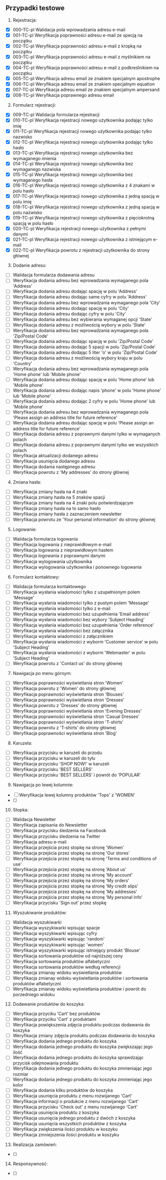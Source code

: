 ## Przypadki testowe

1. Rejestracja:

- [x] 000-TC-pl Walidacja pola wprowadzania adresu e-mail
- [x] 001-TC-pl Weryfikacja poprawności adresu e-mail ze specją na początku
- [x] 002-TC-pl Weryfikacja poprawności adresu e-mail z kropką na początku
- [x] 003-TC-pl Weryfikacja poprawności adresu e-mail z myślnikiem na początku
- [x] 004-TC-pl Weryfikacja poprawności adresu e-mail z podkreślnikiem na początku
- [x] 005-TC-pl Weryfikacja adresu email ze znakiem specjalnym apostrophe
- [x] 006-TC-pl Weryfikacja adresu email ze znakiem specjalnym equation
- [x] 007-TC-pl Weryfikacja adresu email ze znakiem specjalnym ampersand
- [x] 008-TC-pl Weryfikacja poprawnego adresu email

2. Formularz rejestracji:

- [x] 009-TC-pl Walidacja formularza rejestracji
- [x] 010-TC-pl Weryfikacja rejestracji nowego użytkownika podając tylko imię
- [x] 011-TC-pl Weryfikacja rejestracji nowego użytkownika podając tylko nazwisko
- [x] 012-TC-pl Weryfikacja rejestracji nowego użytkownika podając tylko hasło
- [x] 013-TC-pl Weryfikacja rejestracji nowego użytkownika bez wymaganego imienia
- [x] 014-TC-pl Weryfikacja rejestracji nowego użytkownika bez wymaganego nazwiska
- [x] 015-TC-pl Weryfikacja rejestracji nowego użytkownika bez wymaganego hasła
- [x] 016-TC-pl Weryfikacja rejestracji nowego użytkownika z 4 znakami w polu hasło
- [x] 017-TC-pl Weryfikacja rejestracji nowego użytkownika z jedną spacją w polu imię
- [x] 018-TC-pl Weryfikacja rejestracji nowego użytkownika z jedną spacją w polu nazwisko
- [x] 019-TC-pl Weryfikacja rejestracji nowego użytkownika z pięciokrotną spacją w polu hasło
- [x] 020-TC-pl Weryfikacja rejestracji nowego użytkownika z pełnymi danymi
- [x] 021-TC-pl Weryfikacja rejestracji nowego użytkownika z istniejącym e-mail
- [x] 022-TC-pl Weryfikacja powrotu z rejestracji użytkownika do strony głównej

3. Dodanie adresu:

- [ ] Walidacja formularza dodawania adresu
- [ ] Weryfikacja dodania adresu bez wprowadzania wymaganego pola 'Address'
- [ ] Weryfikacja dodania adresu dodając spację w polu 'Address'
- [ ] Weryfikacja dodania adresu dodając same cyfry w polu 'Address'
- [ ] Weryfikacja dodania adresu bez wprowadzania wymaganego pola 'City'
- [ ] Weryfikacja dodania adresu dodając spację w polu 'City'
- [ ] Weryfikacja dodania adresu dodając cyfry w polu 'City'
- [ ] Weryfikacja dodania adresu bez wybierania wymaganej opcji 'State'
- [ ] Weryfikacja dodania adresu z możliwością wybory w polu 'State'
- [ ] Weryfikacja dodania adresu bez wprowadzania wymaganego pola 'Zip/Postal Code'
- [ ] Weryfikacja dodania adresu dodając spację w polu 'Zip/Postal Code'
- [ ] Weryfikacja dodania adresu dodając 5 spacji w polu 'Zip/Postal Code'
- [ ] Weryfikacja dodania adresu dodając 5 liter 'o' w polu 'Zip/Postal Code'
- [ ] Weryfikacja dodania adresu z możliwością wybory kraju w polu 'Country'
- [ ] Weryfikacja dodania adresu bez wprowadzania wymaganego pola 'Home phone' lub 'Mobile phone'
- [ ] Weryfikacja dodania adresu dodając spację w polu 'Home phone' lub 'Mobile phone'
- [ ] Weryfikacja dodania adresu dodając napis 'phone' w polu 'Home phone' lub 'Mobile phone'
- [ ] Weryfikacja dodania adresu dodając 2 cyfry w polu 'Home phone' lub 'Mobile phone'
- [ ] Weryfikacja dodania adresu bez wprowadzania wymaganego pola 'Please assign an address title for future reference'
- [ ] Weryfikacja dodania adresu dodając spację w polu 'Please assign an address title for future reference'
- [ ] Weryfikacja dodania adresu z poprawnymi danymi tylko w wymaganych polach
- [ ] Weryfikacja dodania adresu z poprawnymi danymi tylko we wszystkich polach
- [ ] Weryfikacja aktualizacji dodanego adresu
- [ ] Weryfikacja usunięcia dodanego adresu
- [ ] Weryfikacja dodania następnego adresu
- [ ] Weryfikacja powrotu z 'My addresses' do strony głównej

4. Zmiana hasła:

- [ ] Weryfikacja zmiany hasła na 4 znaki
- [ ] Weryfikacja zmiany hasła na 5 znaków spacji
- [ ] Weryfikacja zmiany hasła na 4 znaki polu potwierdzającym
- [ ] Weryfikacja zmiany hasła na to samo hasło
- [ ] Weryfikacja zmiany hasła z zaznaczeniem newsletter
- [ ] Weryfikacja powrotu ze 'Your personal information' do strony głównej

5. Logowanie:

- [ ] Walidacja formularza logowania
- [ ] Weryfikacja logowania z nieprawidłowym e-mail
- [ ] Weryfikacja logowania z nieprawidłowym hasłem
- [ ] Weryfikacja logowania z poprawnymi danymi
- [ ] Weryfikacja wylogowania użytkownika
- [ ] Weryfikacja wylogowania użytkownika i ponownego logowania

6. Formularz kontaktowy:

- [ ] Walidacja formularza kontaktowego
- [ ] Weryfikacja wysłania wiadomości tylko z uzupełnionym polem 'Message'
- [ ] Weryfikacja wysłania wiadomości tylko z pustym polem 'Message'
- [ ] Weryfikacja wysłania wiadomości tylko z e-mail
- [ ] Weryfikacja wysłania wiadomości bez uzupełnienia 'Email address'
- [ ] Weryfikacja wysłania wiadomości bez wybory 'Subject Heading'
- [ ] Weryfikacja wysłania wiadomości bez uzupełnienia 'Order reference'
- [ ] Weryfikacja wysłania wiadomości bez załącznika
- [ ] Weryfikacja wysłania wiadomości z załącznikiem
- [ ] Weryfikacja wysłania wiadomości z wyborm 'Customer service' w polu 'Subject Heading'
- [ ] Weryfikacja wysłania wiadomości z wyborm 'Webmaster' w polu 'Subject Heading'
- [ ] Weryfikacja powrotu z 'Contact us' do strony głównej

7. Nawigacja po menu górnym:

- [ ] Weryfikacja poprawności wyświetlania stron 'Women'
- [ ] Weryfikacja powrotu z 'Women' do strony głównej
- [ ] Weryfikacja poprawności wyświetlania stron 'Blouses'
- [ ] Weryfikacja poprawności wyświetlania stron 'Dresses'
- [ ] Weryfikacja powrotu z 'Dresses' do strony głównej
- [ ] Weryfikacja poprawności wyświetlania stron 'Evening Dresses'
- [ ] Weryfikacja poprawności wyświetlania stron 'Casual Dresses'
- [ ] Weryfikacja poprawności wyświetlania stron 'T-shirts'
- [ ] Weryfikacja powrotu z 'T-shirts' do strony głównej
- [ ] Weryfikacja poprawności wyświetlania stron 'Blog'

8. Karuzela:

- [ ] Weryfikacja przycisku w karuzeli do przodu
- [ ] Weryfikacja przycisku w karuzeli do tyłu
- [ ] Weryfikacja przycisku 'SHOP NOW!' w karuzeli
- [ ] Weryfikacja przycisku 'BEST SELLERS'
- [ ] Weryfikacja przycisku 'BEST SELLERS' i powrót do 'POPULAR'

9. Nawigacja po lewej kolumnie:

- [ ] Weryfikacja lewej kolumny produktów 'Tops' z 'WOMEN'
- [ ] 

10. Stopka:

- [ ] Walidacja Newsletter
- [ ] Weryfikacja zapisania do Newsletter
- [ ] Weryfikacja przycisku śledzenia na Facebook
- [ ] Weryfikacja przycisku śledzenia na Twitter
- [ ] Weryfikacja adresu e-mail
- [ ] Weryfikacja przejścia przez stopkę na stronę 'Women'
- [ ] Weryfikacja przejścia przez stopkę na stronę 'Our stores'
- [ ] Weryfikacja przejścia przez stopkę na stronę 'Terms and conditions of use'
- [ ] Weryfikacja przejścia przez stopkę na stronę 'About us'
- [ ] Weryfikacja przejścia przez stopkę na stronę 'My account'
- [ ] Weryfikacja przejścia przez stopkę na stronę 'My orders'
- [ ] Weryfikacja przejścia przez stopkę na stronę 'My credit slips'
- [ ] Weryfikacja przejścia przez stopkę na stronę 'My addresses'
- [ ] Weryfikacja przejścia przez stopkę na stronę 'My personal info'
- [ ] Weryfikacja przycisku 'Sign out' przez stopkę

11. Wyszukiwanie produktów:

- [ ] Walidacja wyszukiwarki
- [ ] Weryfikacja wyszykiwarki wpisując spacje
- [ ] Weryfikacja wyszykiwarki wpisując cyfry
- [ ] Weryfikacja wyszykiwarki wpisując 'random'
- [ ] Weryfikacja wyszykiwarki wpisując 'women'
- [ ] Weryfikacja wyszykiwarki wpisując istniejący produkt 'Blouse'
- [ ] Weryfikacja sortowania produktów od najniższej ceny
- [ ] Weryfikacja sortowania produktów alfabetyczni
- [ ] Weryfikacja sortowania produktów według referencji
- [ ] Weryfikacja zmianay widoku wyświetlania produktów
- [ ] Weryfikacja zmianay widoku wyświetlania produktów i sortowania produktów alfabetyczni
- [ ] Weryfikacja zmianay widoku wyświetlania produktów i powrót do porzedniego widoku

12. Dodawanie produktów do koszyka:

- [ ] Weryfikacja przyciku 'Cart' bez produktów
- [ ] Weryfikacja przyciku 'Cart' z produktami
- [ ] Weryfikacja powiększenia zdjęcia produktu podczas dodawania do koszyka
- [ ] Weryfikacja zmiany zdjęcia produktu podczas dodawania do koszyka
- [ ] Weryfikacja dodania jednego produktu do koszyka 
- [ ] Weryfikacja dodania jednego produktu do koszyka zwiększając jego ilość
- [ ] Weryfikacja dodania jednego produktu do koszyka sprawdzając przycisk odejmowania produktu
- [ ] Weryfikacja dodania jednego produktu do koszyka zmnieniając jego rozmiar
- [ ] Weryfikacja dodania jednego produktu do koszyka zmnieniając jego kolor
- [ ] Weryfikacja dodania kilku produktów do koszyka
- [ ] Weryfikacja usunięcia produktu z menu rozwijanego 'Cart'
- [ ] Weryfikacja informacji o produkcie z menu rozwijanego 'Cart'
- [ ] Weryfikacja przycisku 'Check out' z menu rozwijanego 'Cart'
- [ ] Weryfikacja usunięcia produktu z koszyka
- [ ] Weryfikacja usunięcia jednego produktu z dwóch z koszyka
- [ ] Weryfikacja usunięcia wszystkich produktów z koszyka
- [ ] Weryfikacja zwiększenia ilości produktu w koszyku
- [ ] Weryfikacja zmniejszenia ilości produktu w koszyku

13. Realizacja zamówień:

- [ ] 

14. Responsywność:

- [ ] 


<!-- 
http://www.automationpractice.pl/
https://etsydemo.knowband.com/en/
-->
